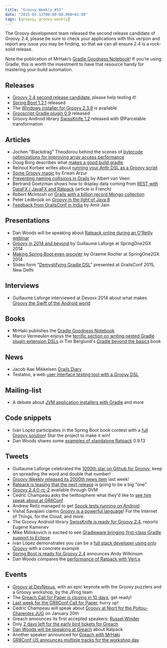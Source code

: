 ```yaml
---
title: "Groovy Weekly #53"
date: "2015-01-13T00:00:00.000+01:00"
tags: [groovy, groovy-weekly]
---
```


The Groovy development team released the second release candidate of Groovy 2.4, please be sure to check your applications with this version and report any issue you may be finding, so that we can all ensure 2.4 is a rock-solid release.

Note the publication of MrHaki’s [Gradle Goodness Notebook](http://mrhaki.blogspot.fr/2015/01/gradle-goodness-notebook-is-published.html)! If you’re using Gradle, this is worth the investment to have that resource handy for mastering your build automation.

## Releases

*   [Groovy 2.4 second release candidate](http://groovy.329449.n5.nabble.com/ANN-Second-release-candidate-for-Groovy-2-4-td5722110.html), please help testing it!
*   [Spring Boot 1.2.1](https://spring.io/blog/2015/01/08/spring-boot-1-2-1-released) released
*   The [Windows installer for Groovy 2.3.9](http://beta.groovy-lang.org/download.html) is available
*   [Grooscript Gradle plugin 0.9](https://twitter.com/grooscript/status/553626428772995072) released
*   Groovy Android library [SwissKnife 1.2](https://github.com/Arasthel/SwissKnife/blob/master/CHANGELOG.md) released with @Parcelable transformation

## Articles

*   Jochen "Blackdrag" Theodorou behind the scenes of [bytecode optimizations for improving array access performance](http://blackdragsview.blogspot.fr/2015/01/indy-and-compilestatic-as-tag-team-to.html)
*   Doug Borg describes what [makes a good build.gradle](http://dougborg.org/what-makes-a-good-build-dot-gradle)
*   Reinout Korbee writes about [running your Antlr DSL as a Groovy script](http://java.dzone.com/articles/run-your-antlr-dsl-groovy)
*   [Some Groovy magic](http://arzur.net/octopress/blog/2015/01/07/groovy-magic/) by Erwan Arzur
*   [Preventing naming collisions in Grails](http://blog.jdriven.com/2015/01/grails-preventing-naming-collisions/) by Albert van Veen
*   Bertrand Goetzman shows how to display data coming from [REST with DataFX / JavaFX and Ratpack](http://www.odelia-technologies.com/content/afficher-des-donnees-provenant-dune-source-de-donnees-rest-dans-une-application-javafx-avec) (article in French)
*   Robert McIntosh on [Grails with a billion record Mongo collection](http://robertmcintosh.me/blog/2015/grails_with_billion_record_mongo_collection.html)
*   Peter Ledbrook on [Groovy in the light of Java 8](http://blog.cacoethes.co.uk/groovyandgrails/groovy-in-light-of-java-8)
*   [Feedback from GrailsConf in India](http://www.intelligrape.com/blog/the-biggest-grails-conference-in-india-grailsconf-2015/) by Amit Jain

## Presentations

*   Dan Woods will be speaking about [Ratpack online during an O'Reilly webinar](https://twitter.com/ratpackweb/status/552796932049883137)
*   [Groovy in 2014 and beyond](http://www.infoq.com/presentations/groovy-2-3) by Guillaume Laforge at SpringOne2GX 2014
*   [Making Spring Boot even groovier](http://www.infoq.com/presentations/groovy-grails-spring-boot) by Graeme Rocher at SpringOne2GX 2014
*   Slides form "[Demystifying Gradle DSL](https://speakerdeck.com/kdabir/demystifying-gradle-dsl)" presented at GrailsConf 2015, New Delhi

## Interviews

*   Guillaume Laforge interviewed at Devoxx 2014 about what makes [Groovy the Swift of the Android world](https://www.voxxed.com/blog/2015/01/groovy-swift-android-world/)

## Books

*   MrHaki publishes the [Gradle Goodness Notebook](http://mrhaki.blogspot.fr/2015/01/gradle-goodness-notebook-is-published.html)
*   Marco Vermeulen enjoys the [terrific section on writing nested Gradle plugin extension DSLs](https://twitter.com/marc0der/status/554254484013330432) in Tim Berglund's [Gradle beyond the basics](http://shop.oreilly.com/product/0636920019923.do) book

## News

*   Jacob Aae Mikkelsen [Grails Diary](http://grydeske.net/news/show/78)
*   Testatoo, a web [user interface testing tool with a Groovy DSL](https://github.com/Ovea/testatoo/blob/2.0.b3/src/doc/testatoo.adoc)

## Mailing-list

*   A debate about [JVM application installers with Gradle](http://groovy.329449.n5.nabble.com/JVM-application-installer-via-maven-gradle-repo-td5722094.html) and more
    
## Code snippets

*   Iván Lopez participates in the Spring Boot book contest with a [full Groovy solution](http://lmivan.github.io/contest/#_technological_stack)! Star the project to make it win!
*   Dan Woods shares some [examples of standalone Ratpack](https://twitter.com/danveloper/status/554008783077134336) 0.9.13

## Tweets

*   Guillaume Laforge celebrated the [1000th star on Github for Groovy](https://twitter.com/glaforge/status/552492079386198020), keep on spreading the word and double that number!
*   [Groovy Weekly released its 2000th news item](https://twitter.com/glaforge/status/552492370768723968) last week!
*   [Ratpack is teasing that the next release](https://twitter.com/ratpackweb/status/552796345749082112) is going to be a big "one"
*   [Groovy 2.4.0-rc-2](https://twitter.com/gvmtool/status/552825902514847744) available through GVM
*   Cédric Champeau asks the twittosphere what they'd like to [see him speak about at GR8Conf](https://twitter.com/cedricchampeau/status/553107314182717440)
*   Andrew Reitz managed to get [Spock tests running on Android](https://twitter.com/andrewreitz_/status/553301907322576896)
*   Vishal Savajiani claims [Groovy is a powerful language](https://twitter.com/vishalgreat/status/553296725025120258)! For the Internet of Things, for the Cloud, and more.
*   The Groovy Android library [SwissKnife is ready for Groovy 2.4](https://twitter.com/eugenekamenev/status/554716837720915969), reports Eugene Kamenev
*   Mike Milinkovich is excited to see [Gradleware bringing first-class Gradle support to Eclipse](https://twitter.com/mmilinkov/status/553556027913031680)
*   Iván López demonstrates you can be a [full stack developer using only Groovy](https://twitter.com/ilopmar/status/554219468843270144) with a concrete example
*   [Spring Boot is ready for Groovy 2.4](https://twitter.com/ankinson/status/554609893395927040) announces Andy Wilkinson
*   Dan Woods compares the [performance of Ratpack with Vert.x](https://twitter.com/danveloper/status/554576240833986560)

## Events

*   [Groovy at DevNexus](http://devnexus.com/s/presentations?tags=groovy), with an epic keynote with the Groovy puzzlers and a Groovy workshop, by the JFrog team
*   The [Greach Call for Paper is closing in 10 days](https://twitter.com/greachconf/status/553125994114994176), get ready!
*   [Last week for the GR8Conf Call for Paper](https://twitter.com/gr8conf/status/552507512323600386), hurry up!
*   Cédric Champeau will speak about [Groovy at Niort for the Poitou-Charentes JUG](https://twitter.com/poitoujug/status/552767245357944832) on January 20th
*   Greach announces its first accepted speakers: [Russel Winder](https://twitter.com/greachconf/status/554937171027574784)
*   Only [2 days left for the early bird tickets for Greach](https://twitter.com/greachconf/status/554952362042097665)
*   [Dan Woods will be speaking at Greach](https://twitter.com/greachconf/status/554582324973539332) about Ratpack
*   Another speaker announced for [Greach with MrHaki](https://twitter.com/greachconf/status/554597468977901569)
*   [GR8Conf US announces multiple tracks for the workshop day](https://twitter.com/GR8ConfUS/status/552672571754569728)